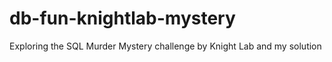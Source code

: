 # db-fun-knightlab-mystery
Exploring the SQL Murder Mystery challenge by Knight Lab and my solution
